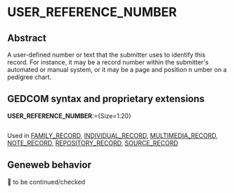 ﻿# USER_REFERENCE_NUMBER
## Abstract
A user-defined number or text that the submitter uses to identify this record. For instance, it may be a
record number within the submitter's automated or manual system, or it may be a page and position
n umber on a pedigree chart.


## GEDCOM syntax and proprietary extensions

**USER_REFERENCE_NUMBER**:={Size=1:20}
<pre>
</pre>
Used in <a href=Ged.FAMILY_RECORD.md>FAMILY_RECORD</a>, <a href=Ged.INDIVIDUAL_RECORD.md>INDIVIDUAL_RECORD</a>, <a href=Ged.MULTIMEDIA_RECORD.md>MULTIMEDIA_RECORD</a>, <a href=Ged.NOTE_RECORD.md>NOTE_RECORD</a>, <a href=Ged.REPOSITORY_RECORD.md>REPOSITORY_RECORD</a>, <a href=Ged.SOURCE_RECORD.md>SOURCE_RECORD</a><br />


## Geneweb behavior



🚧 to be continued/checked

